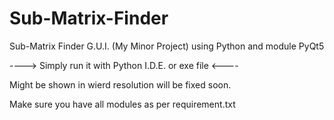 # Sub-Matrix-Finder
Sub-Matrix Finder G.U.I. (My Minor Project) using Python and module PyQt5

----> Simply run it with Python I.D.E. or exe file <----

Might be shown in wierd resolution will be fixed soon.

Make sure you have all modules as per requirement.txt
